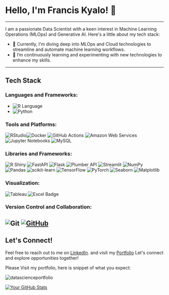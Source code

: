 # Hello, I'm Francis Kyalo! 👋
---
I am a passionate Data Scientist with a keen interest in Machine Learning Operations (MLOps) and Generative AI. Here's a little about my tech stack:

- 🔭 Currently, I'm diving deep into MLOps and Cloud technologies to streamline and automate machine learning workflows.
- 🌱 I’m continuously learning and experimenting with new technologies to enhance my skills.
---
## Tech Stack

### Languages and Frameworks:
- ![R Language](https://img.shields.io/badge/language-R-blue?logo=r&logoColor=white)
- ![Python](https://img.shields.io/badge/Python-3776AB?style=for-the-badge&logo=python&logoColor=white)

### Tools and Platforms:
 ![RStudio](https://img.shields.io/badge/IDE-RStudio-blue?logo=rstudio&logoColor=white)![Docker](https://img.shields.io/badge/Docker-Containerization-blue?logo=docker&logoColor=white) ![GitHub Actions](https://img.shields.io/badge/GitHub_Actions-Continuous_Integration-orange?logo=github-actions&logoColor=white) ![Amazon Web Services](https://img.shields.io/badge/AWS-Amazon_Web_Services-orange?logo=amazon-aws&logoColor=white) ![Jupyter Notebooks](https://img.shields.io/badge/Jupyter-Notebooks-orange?logo=jupyter&logoColor=white) ![MySQL](https://img.shields.io/badge/MySQL-Database-blue?logo=mysql&logoColor=white)

### Libraries and Frameworks:
![R Shiny](https://img.shields.io/badge/R_Shiny-Web_Application_Framework-blue?logo=r&logoColor=white) ![FastAPI](https://img.shields.io/badge/FastAPI-Fast_API_Framework-green?logo=fastapi&logoColor=white) ![Flask](https://img.shields.io/badge/Flask-Web_Framework-green?logo=flask&logoColor=white) ![Plumber API](https://img.shields.io/badge/Plumber_API-R_API_Framework-blue?logo=r&logoColor=white) ![Streamlit](https://img.shields.io/badge/Streamlit-App_Framework-red?logo=streamlit&logoColor=red) ![NumPy](https://img.shields.io/badge/NumPy-Scientific_Computing-blue?logo=numpy&logoColor=white) ![Pandas](https://img.shields.io/badge/Pandas-Data_Manipulation-lightblue?logo=pandas&logoColor=white) ![scikit-learn](https://img.shields.io/badge/scikit--learn-Machine_Learning-lightblueblue?logo=scikit-learn&logoColor=orange) ![TensorFlow](https://img.shields.io/badge/TensorFlow-Machine_Learning-critical?logo=tensorflow&logoColor=orange) ![PyTorch](https://img.shields.io/badge/PyTorch-Machine_Learning-red?logo=pytorch&logoColor=orange) ![Seaborn](https://img.shields.io/badge/Seaborn-Data_Visualization-yellow?) ![Matplotlib](https://img.shields.io/badge/Matplotlib-Data_Visualization-blue?)

### Visualization:
![Tableau](https://img.shields.io/badge/-Tableau-E97627?style=for-the-badge&logo=tableau&logoColor=white)
![Excel Badge](https://img.shields.io/badge/Excel-Microsoft%20Office-green?logo=microsoft-excel&logoColor=white)



### Version Control and Collaboration:
![Git](https://img.shields.io/badge/-Git-F05032?logo=git&logoColor=white)
[![GitHub](https://img.shields.io/badge/-GitHub-181717?style=for-the-badge&logo=github)](https://github.com/your_username)
---
## Let's Connect!
Feel free to reach out to me on [LinkedIn](https://www.linkedin.com/in/kyalo-francis-192b611a0/). and visit my [Portfolio](https://www.datascienceportfol.io/franciskyalo) Let's connect and explore opportunities together!

Please Visit my portfolio, here is snippet of what you expect:

![datascienceportfolio](https://github.com/franciskyalo/franciskyalo/assets/94622826/e33fe2bb-777a-48fc-88cc-6e65acb23783)

[![Your GitHub Stats](https://github-readme-stats.vercel.app/api?username=franciskyalo)](https://github.com/franciskyalo/github-readme-stats)
